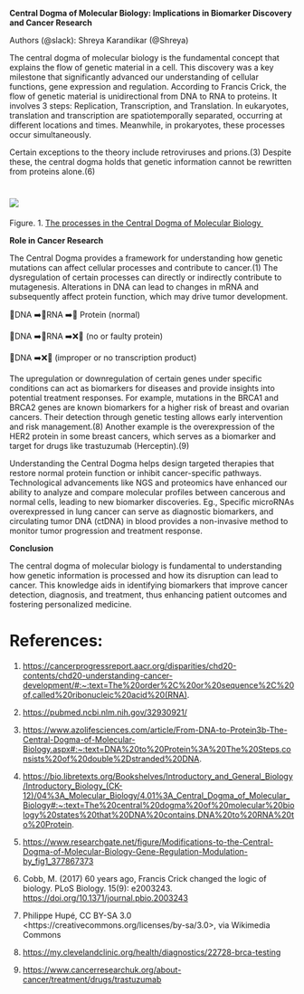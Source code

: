 <!--StartFragment-->

**Central Dogma of Molecular Biology: Implications in Biomarker Discovery and Cancer Research** 

Authors (@slack): Shreya Karandikar (@Shreya)

The central dogma of molecular biology is the fundamental concept that explains the flow of genetic material in a cell. This discovery was a key milestone that significantly advanced our understanding of cellular functions, gene expression and regulation. According to Francis Crick, the flow of genetic material is unidirectional from DNA to RNA to proteins. It involves 3 steps: Replication, Transcription, and Translation. In eukaryotes, translation and transcription are spatiotemporally separated, occurring at different locations and times. Meanwhile, in prokaryotes, these processes occur simultaneously.

Certain exceptions to the theory include retroviruses and prions.(3) Despite these, the central dogma holds that genetic information cannot be rewritten from proteins alone.(6)


# ****![](https://lh7-rt.googleusercontent.com/docsz/AD_4nXcY6zuNbb59CpEXZs5AUwcYsBeM2NyCWCoTdggk6XQ17-Ux4w897_5A4l20Hw6hTb6uvYiH6IDBPdBEqjlzUyW32bwVYZe1aRiFvbY8NouxoPRS4iRIDklsNUMxY1zDu2D5a6FdORfY4g6hyIYJgvFcNk2y?key=_oH9GTytiYOCkzPM8f4bNw)****

Figure. 1. [The processes in the Central Dogma of Molecular Biology ](https://commons.wikimedia.org/wiki/File:Central_dogma_of_molecular_biology_colorized%2Bspecial_transfer.png)

**Role in Cancer Research**

The Central Dogma provides a framework for understanding how genetic mutations can affect cellular processes and contribute to cancer.(1) The dysregulation of certain processes can directly or indirectly contribute to mutagenesis. Alterations in DNA can lead to changes in mRNA and subsequently affect protein function, which may drive tumor development. 

🧬DNA ➡️💬RNA ➡️🔧 Protein (normal)

🧬DNA ➡️💬RNA ➡️❌🔧 (no or faulty protein)

🧬DNA ➡️❌💬 (improper or no transcription product)

The upregulation or downregulation of certain genes under specific conditions can act as biomarkers for diseases and provide insights into potential treatment responses. For example, mutations in the BRCA1 and BRCA2 genes are known biomarkers for a higher risk of breast and ovarian cancers. Their detection through genetic testing allows early intervention and risk management.(8) Another example is the overexpression of the HER2 protein in some breast cancers, which serves as a biomarker and target for drugs like trastuzumab (Herceptin).(9) 

Understanding the Central Dogma helps design targeted therapies that restore normal protein function or inhibit cancer-specific pathways. Technological advancements like NGS and proteomics have enhanced our ability to analyze and compare molecular profiles between cancerous and normal cells, leading to new biomarker discoveries. Eg., Specific microRNAs overexpressed in lung cancer can serve as diagnostic biomarkers, and circulating tumor DNA (ctDNA) in blood provides a non-invasive method to monitor tumor progression and treatment response.

**Conclusion**

The central dogma of molecular biology is fundamental to understanding how genetic information is processed and how its disruption can lead to cancer. This knowledge aids in identifying biomarkers that improve cancer detection, diagnosis, and treatment, thus enhancing patient outcomes and fostering personalized medicine.


# References:

1. <https://cancerprogressreport.aacr.org/disparities/chd20-contents/chd20-understanding-cancer-development/#:~:text=The%20order%2C%20or%20sequence%2C%20of,called%20ribonucleic%20acid%20(RNA)>.

2. <https://pubmed.ncbi.nlm.nih.gov/32930921/>

3. <https://www.azolifesciences.com/article/From-DNA-to-Protein3b-The-Central-Dogma-of-Molecular-Biology.aspx#:~:text=DNA%20to%20Protein%3A%20The%20Steps,consists%20of%20double%2Dstranded%20DNA>.

4. <https://bio.libretexts.org/Bookshelves/Introductory_and_General_Biology/Introductory_Biology_(CK-12)/04%3A_Molecular_Biology/4.01%3A_Central_Dogma_of_Molecular_Biology#:~:text=The%20central%20dogma%20of%20molecular%20biology%20states%20that%20DNA%20contains,DNA%20to%20RNA%20to%20Protein>.

5. <https://www.researchgate.net/figure/Modifications-to-the-Central-Dogma-of-Molecular-Biology-Gene-Regulation-Modulation-by_fig1_377867373> 

6. Cobb, M. (2017) 60 years ago, Francis Crick changed the logic of biology. PLoS Biology. 15(9): e2003243. <https://doi.org/10.1371/journal.pbio.2003243> 

7. Philippe Hupé, CC BY-SA 3.0 \<https\://creativecommons.org/licenses/by-sa/3.0>, via Wikimedia Commons 

8. <https://my.clevelandclinic.org/health/diagnostics/22728-brca-testing>

9. <https://www.cancerresearchuk.org/about-cancer/treatment/drugs/trastuzumab>

<!--EndFragment-->
